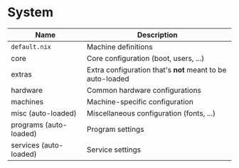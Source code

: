 # System

| Name                   | Description                                                |
| ---------------------- | ---------------------------------------------------------- |
| `default.nix`          | Machine definitions                                        |
| core                   | Core configuration (boot, users, ...)                      |
| extras                 | Extra configuration that's **not** meant to be auto-loaded |
| hardware               | Common hardware configurations                             |
| machines               | Machine-specific configuration                             |
| misc (auto-loaded)     | Miscellaneous configuration (fonts, ...)                   |
| programs (auto-loaded) | Program settings                                           |
| services (auto-loaded) | Service settings                                           |
